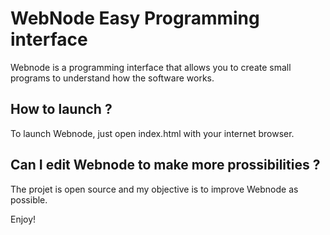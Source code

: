 # WebNode Easy Programming interface

Webnode is a programming interface that allows you to create small 
programs to understand how the software works.

## How to launch ?

To launch Webnode, just open index.html with your internet browser.

## Can I edit Webnode to make more prossibilities ?

The projet is open source and my objective is to improve Webnode as 
possible.

Enjoy!
